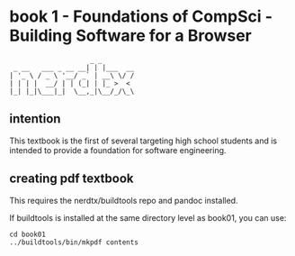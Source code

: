 # book 1 - Foundations of CompSci - Building Software for a Browser

```
                    _ _
 _ __   ___ _ __ __| | |___  __
| '_ \ / _ \ '__/ _` | __\ \/ /
| | | |  __/ | | (_| | |_ >  <
|_| |_|\___|_|  \__,_|\__/_/\_\
```

## intention

This textbook is the first of several targeting high school students and is
intended to provide a foundation for software engineering.

## creating pdf textbook

This requires the nerdtx/buildtools repo and pandoc installed.

If buildtools is installed at the same directory level as book01, you can use:

```
cd book01
../buildtools/bin/mkpdf contents
```


